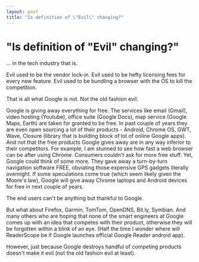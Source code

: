 ```yaml
---
layout: post
title: "Is definition of \"Evil\" changing?"
---
```

"Is definition of \"Evil\" changing?"
===
... in the tech industry that is.  
  
Evil used to be the vendor lock-in. Evil used to be hefty licensing fees for every new feature. Evil used to be bundling a browser with the OS to kill the competition.  
  
That is all what Google is not. Not the old fashion evil.  
  
Google is giving away everything for free. The services like email (Gmail), video hosting (Youtube), office suite (Google Docs), map service (Google Maps, Earth) are taken for granted to be free. In past couple of years they are even open sourcing a lot of their products - Android, Chrome OS, GWT, Wave, Closure (library that is building block of lot of online Google apps). And not that the free products Google gives away are in any way inferior to their  competitors. For  example, I am stunned to see how fast a web browser can be after using Chrome. Consumers couldn't ask for more free stuff. Yet, Google could think of some more. They gave away a turn-by-turn navigation software FREE, obviating those expensive GPS gadgets literally overnight. If some speculations come true (which seem likely given the Moore's law), Google will give away Chrome laptops and Android devices for free in next couple of years.  
  
The end users can't be anything but thankful to Google.  
  
But what about Firefox, Garmin, TomTom, OpenDNS, Bit.ly, Symbian. And many others who are hoping that none of the smart engineers at Google comes up with an idea that competes with their product, otherwise they will be forgotten within a blink of an eye. (Half the time I wonder where will ReaderScope be if Google launches official Google Reader android app).  
  
However, just because Google destroys handful of competing products doesn't make it evil (not the old fashion evil at least).
